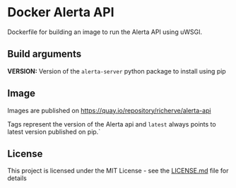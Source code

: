 # Docker Alerta API

Dockerfile for building an image to run the Alerta API using uWSGI.

## Build arguments

**VERSION:** Version of the `alerta-server` python package to install using pip

## Image

Images are published on https://quay.io/repository/richerve/alerta-api

Tags represent the version of the Alerta api and `latest` always points to latest version published on pip.`

## License

This project is licensed under the MIT License - see the [LICENSE.md](LICENSE.md) file for details
